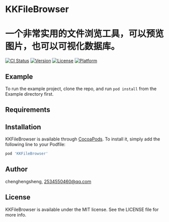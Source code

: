 # KKFileBrowser
一个非常实用的文件浏览工具，可以预览图片，也可以可视化数据库。
=======

[![CI Status](https://img.shields.io/travis/chenghengsheng/KKFileBrowser.svg?style=flat)](https://travis-ci.org/chenghengsheng/KKFileBrowser)
[![Version](https://img.shields.io/cocoapods/v/KKFileBrowser.svg?style=flat)](https://cocoapods.org/pods/KKFileBrowser)
[![License](https://img.shields.io/cocoapods/l/KKFileBrowser.svg?style=flat)](https://cocoapods.org/pods/KKFileBrowser)
[![Platform](https://img.shields.io/cocoapods/p/KKFileBrowser.svg?style=flat)](https://cocoapods.org/pods/KKFileBrowser)

## Example

To run the example project, clone the repo, and run `pod install` from the Example directory first.

## Requirements

## Installation

KKFileBrowser is available through [CocoaPods](https://cocoapods.org). To install
it, simply add the following line to your Podfile:

```ruby
pod 'KKFileBrowser'
```

## Author

chenghengsheng, 2534550460@qq.com

## License

KKFileBrowser is available under the MIT license. See the LICENSE file for more info.
